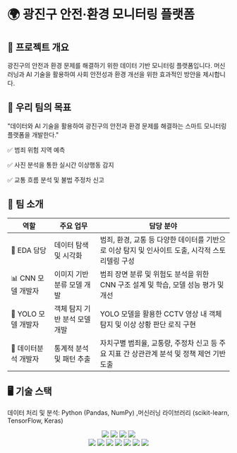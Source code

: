 # 🌍 광진구 안전·환경 모니터링 플랫폼



## 📌 프로젝트 개요
광진구의 안전과 환경 문제를 해결하기 위한 데이터 기반 모니터링 플랫폼입니다. 머신러닝과 AI 기술을 활용하여 사회 안전성과 환경 개선을 위한 효과적인 방안을 제시합니다.

## 🎯 우리 팀의 목표
"데이터와 AI 기술을 활용하여 광진구의 안전과 환경 문제를 해결하는 스마트 모니터링 플랫폼을 개발한다."

✅ 범죄 위험 지역 예측

✅ 사진 분석을 통한 실시간 이상행동 감지

✅ 교통 흐름 분석 및 불법 주정차 신고

## 🚀 팀 소개
| 역할 | 주요 업무 | 담당 분야 |
| --- | --- | --- |
| 🎨 EDA 담당 | 데이터 탐색 및 시각화 | 범죄, 환경, 교통 등 다양한 데이터를 기반으로 이상 탐지 및 인사이트 도출, 시각적 스토리텔링 구성 |
| 📊 CNN 모델 개발자 | 이미지 기반 분류 모델 개발 | 범죄 장면 분류 및 위험도 분석을 위한 CNN 구조 설계 및 학습, 모델 성능 평가 및 개선 |
| 🎯 YOLO 모델 개발자 | 객체 탐지 기반 분석 모델 개발 |YOLO 모델을 활용한 CCTV 영상 내 객체 탐지 및 이상 상황 판단 로직 구현 |
| 🔧 데이터분석 개발자 | 통계적 분석 및 패턴 추출 | 자치구별 범죄율, 교통량, 주정차 신고 등 주요 지표 간 상관관계 분석 및 정책 제언 기반 도출 |


## 🖥️ 기술 스택

데이터 처리 및 분석: Python (Pandas, NumPy) ,머신러닝 라이브러리 (scikit-learn, TensorFlow, Keras)

<div align = "center">
<img src="https://img.shields.io/badge/Python-3776AB?style=plastic&logo=Python&logoColor=white">
<img src="https://img.shields.io/badge/javascript-F7DF1E?style=plastic&logo=javascript&logoColor=white">
<img src="https://img.shields.io/badge/typescript-3178C6?style=plastic&logo=typescript&logoColor=white">
<img src="https://img.shields.io/badge/mysql-4479A1?style=plastic&logo=mysql&logoColor=white">
</div>
<div align = "center">
<img src="https://img.shields.io/badge/Flask-000000?style=plastic&logo=Flask&logoColor=white">
<img src="https://img.shields.io/badge/ScikitLearn-F7931E?style=plastic&logo=scikit-learn&logoColor=white">
<img src="https://img.shields.io/badge/Pandas-150458?style=plastic&logo=pandas&logoColor=white">
<img src="https://img.shields.io/badge/Sequelize-52B0E7?style=plastic&logo=Sequelize&logoColor=white">
<img src="https://img.shields.io/badge/Express-000000?style=plastic&logo=Express&logoColor=white">
<img src="https://img.shields.io/badge/ReactNative-61DAFB?style=plastic&logo=React&logoColor=white">
<img src="https://img.shields.io/badge/ReactQuery-FF4154?style=plastic&logo=React Query&logoColor=white">
</div>
